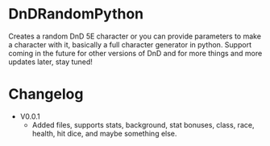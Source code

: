# DnDRandomPython
Creates a random DnD 5E character or you can provide parameters to make a character with it, basically a full character generator in python. Support coming in the future for other versions of DnD and for more things and more updates later, stay tuned!
# Changelog
- V0.0.1
  - Added files, supports stats, background, stat bonuses, class, race, health, hit dice, and maybe something else.
